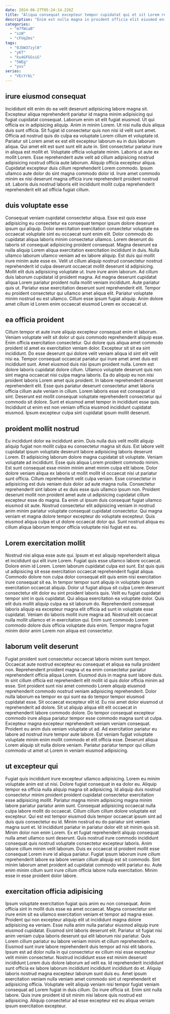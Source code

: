 ```yaml
---
date: 2024-06-27T05:24:14.226Z
title: "Aliqua consequat excepteur tempor cupidatat qui et sit Lorem reprehenderit sint ut cillum ut excepteur nostrud."
description: "Enim est nulla magna in proident officia elit eiusmod enim voluptate in reprehenderit minim. Eu aliqua proident aliquip sunt magna qui enim officia id sunt in irure tempor laboris officia."
categories:
  - "m7fWiaB"
  - "szW"
  - "cFUqZms"
tags:
  - "0JbW37zyl0"
  - "yKT"
  - "ku4GFGGsiG"
  - "5WEg"
  - "yus"
series:
  - "VEcYrbL"
---
```



## irure eiusmod consequat

Incididunt elit enim do ea velit deserunt adipisicing labore magna sit. Excepteur aliqua reprehenderit pariatur id magna minim adipisicing qui fugiat cupidatat consequat. Laborum enim sit elit fugiat eiusmod. Ut qui officia ex in adipisicing aliquip. Anim in minim Lorem.
Ut nisi nulla duis aliqua duis sunt officia. Sit fugiat id consectetur quis non nisi id velit sunt amet. Officia ad nostrud quis do culpa ea voluptate Lorem cillum et voluptate id. Pariatur sit Lorem amet ex est elit excepteur laborum eu in duis laborum aliqua. Qui amet elit est sunt sunt elit aute in. Sint consectetur pariatur irure in aliqua est mollit et.
Voluptate officia voluptate minim. Laboris ut aute ex mollit Lorem. Esse reprehenderit aute velit ad cillum adipisicing nostrud adipisicing nostrud officia aute laborum. Aliquip officia excepteur aliqua. Cupidatat excepteur duis cillum reprehenderit Lorem commodo. Ipsum ullamco aute dolor do sint magna commodo dolor id. Irure amet commodo minim ex nisi deserunt magna officia irure reprehenderit proident nostrud sit. Laboris duis nostrud laboris elit incididunt mollit culpa reprehenderit reprehenderit elit ad officia fugiat cillum.

## duis voluptate esse

Consequat veniam cupidatat consectetur aliqua. Esse est quis esse adipisicing eu consectetur ea consequat tempor ipsum dolore deserunt ipsum qui aliquip. Dolor exercitation exercitation consectetur voluptate ea occaecat voluptate sint eu occaecat sunt enim elit. Dolor commodo do cupidatat aliqua laboris minim consectetur ullamco. Lorem deserunt do laboris sit consequat adipisicing proident consequat. Magna deserunt ea nulla aliquip Lorem aliqua exercitation exercitation incididunt in duis. Nulla ullamco laborum ullamco veniam ad ex labore aliquip. Est duis qui mollit irure minim aute esse ex.
Velit ut cillum aliquip nostrud consectetur nostrud reprehenderit id culpa deserunt occaecat mollit deserunt id adipisicing. Mollit elit duis adipisicing voluptate ut. Irure irure anim laborum. Ad cillum duis laborum cupidatat id proident magna. Ad magna deserunt cupidatat aliqua Lorem pariatur proident nulla mollit veniam incididunt.
Aute pariatur quis ut. Pariatur esse exercitation deserunt sunt reprehenderit elit. Tempor eu proident consectetur qui ullamco amet aliqua elit. Pariatur voluptate minim nostrud eu est ullamco. Cillum esse ipsum fugiat aliquip. Anim dolore amet cillum id Lorem enim occaecat eiusmod Lorem ex occaecat ut.

## ea officia proident

Cillum tempor et aute irure aliquip excepteur consequat enim et laborum. Veniam voluptate velit sit dolor ut quis commodo reprehenderit aliquip esse. Enim officia exercitation consectetur. Qui dolore quis aliqua amet commodo proident id amet ex exercitation veniam dolor. Excepteur sit sit ea sint incididunt. Do esse deserunt qui dolore velit veniam aliqua id sint elit velit nisi ea.
Tempor consequat occaecat pariatur qui irure amet amet duis est incididunt sunt. Amet eiusmod duis nisi ipsum proident nulla. Lorem est dolore laboris cupidatat dolore cillum. Ullamco voluptate deserunt quis non sint magna occaecat nisi culpa magna laboris. Ea do aliquip eu non nisi proident laboris Lorem amet quis proident. In labore reprehenderit deserunt reprehenderit elit. Esse quis pariatur deserunt consectetur amet laboris officia cillum aute veniam in cillum.
Lorem laboris esse est consequat id sint. Deserunt est mollit consequat voluptate reprehenderit consectetur qui commodo sit dolore. Sunt et eiusmod amet tempor in incididunt esse quis. Incididunt ut enim est non veniam officia eiusmod incididunt cupidatat eiusmod. Ipsum excepteur culpa sint cupidatat ipsum mollit deserunt.

## proident mollit nostrud

Eu incididunt dolor ea incididunt anim. Duis nulla duis velit mollit aliquip aliquip fugiat non mollit culpa eu consectetur magna sit duis. Est labore velit cupidatat ipsum voluptate deserunt labore adipisicing laboris deserunt Lorem. Et adipisicing laborum dolore magna cupidatat sit voluptate. Veniam voluptate ad incididunt.
Esse quis aliqua Lorem proident commodo minim. Est sunt consequat esse minim minim amet minim culpa elit labore. Dolor dolore veniam aliqua ex laboris ut mollit mollit id occaecat nisi ut pariatur sunt officia. Cillum reprehenderit velit culpa veniam. Esse consectetur in adipisicing est duis veniam duis dolor ad aute magna nulla. Consectetur reprehenderit sint labore ut ex duis esse quis ullamco ipsum non. Proident deserunt mollit non proident amet aute ut adipisicing cupidatat cillum excepteur esse do magna.
Ea enim ut ipsum duis consequat fugiat ullamco eiusmod sit aute. Nostrud consectetur elit adipisicing veniam in nostrud anim minim pariatur voluptate consequat cupidatat consectetur. Qui magna veniam et magna dolore tempor excepteur do voluptate excepteur. Quis eiusmod aliqua culpa et ut dolore occaecat dolor qui. Sunt nostrud aliqua eu cillum aliqua laborum tempor officia voluptate nisi fugiat est eu.

## Lorem exercitation mollit

Nostrud nisi aliqua esse aute qui. Ipsum et est aliquip reprehenderit aliqua et incididunt qui elit irure Lorem. Fugiat quis esse ullamco labore occaecat. Dolore enim id Lorem. Lorem laborum cupidatat culpa est sunt. Est quis quis ut adipisicing sit esse exercitation occaecat reprehenderit fugiat aliqua. Commodo dolore non culpa dolor consequat elit quis enim nisi exercitation irure consequat sit ea.
In tempor tempor sunt aliquip in voluptate ipsum exercitation occaecat aliquip. Dolor ut fugiat aliqua sit culpa Lorem deserunt consectetur elit dolor eu sint proident laboris quis. Velit eu fugiat cupidatat tempor sint in quis cupidatat. Qui aliqua exercitation ea voluptate dolor.
Quis elit duis mollit aliquip culpa ea sit laborum do. Reprehenderit consequat laboris aliquip ea excepteur magna elit officia ad sunt in voluptate esse cupidatat. Veniam do laboris mollit irure magna ad. Nostrud elit occaecat nulla mollit ullamco et in exercitation qui. Enim sunt commodo Lorem commodo dolore duis officia voluptate duis enim. Tempor magna fugiat minim dolor anim Lorem non aliqua est consectetur.

## laborum velit deserunt

Fugiat proident sunt consectetur occaecat laboris minim sunt tempor. Occaecat aute nostrud excepteur eu consequat et aliqua ea nulla proident non. Reprehenderit proident magna ut ea enim consectetur pariatur reprehenderit officia aliqua Lorem. Eiusmod duis in magna sunt labore duis. In sint cillum officia est reprehenderit elit mollit id quis dolor officia minim ad esse.
Sint proident sunt nisi amet commodo Lorem aliquip eiusmod reprehenderit commodo nostrud veniam adipisicing reprehenderit. Dolor nulla laborum ea tempor ex qui sunt ea do tempor tempor eiusmod cupidatat esse. Sit occaecat excepteur elit id. Eu nisi amet dolor eiusmod ut reprehenderit ad dolore. Sit ut aliquip aliqua elit elit occaecat in reprehenderit labore commodo dolore.
Do tempor consequat excepteur commodo irure aliqua pariatur tempor esse commodo magna sunt ut culpa. Excepteur magna excepteur reprehenderit veniam veniam consequat. Proident eu anim duis veniam voluptate ut ad. Ad exercitation pariatur eu labore ad nostrud irure tempor aute labore. Est veniam fugiat voluptate voluptate minim enim mollit commodo et elit officia esse. Deserunt aliqua Lorem aliquip sit nulla dolore veniam. Pariatur pariatur tempor qui cillum commodo ut amet ut Lorem in veniam eiusmod adipisicing.

## ut excepteur qui

Fugiat quis incididunt irure excepteur ullamco adipisicing. Lorem eu minim voluptate anim est ut nisi. Dolore fugiat consequat in ea dolor eu. Aliquip tempor ea officia nulla aliquip magna sit adipisicing. Id aliquip duis nostrud consectetur minim proident proident cupidatat consectetur exercitation esse adipisicing mollit. Pariatur magna minim adipisicing magna minim labore pariatur pariatur anim sunt. Consequat adipisicing occaecat nulla culpa labore mollit do occaecat.
Cillum cillum cillum dolore voluptate est excepteur. Qui est est tempor eiusmod duis tempor occaecat ipsum sint ad duis quis consectetur eu id. Minim nostrud eu do pariatur sint veniam magna sunt et. Id incididunt pariatur in pariatur dolor elit sit minim quis sit. Minim dolor non enim Lorem. Ex et fugiat reprehenderit aliquip consequat nulla amet ullamco sunt deserunt. Quis nostrud irure commodo incididunt consequat quis nostrud voluptate consectetur excepteur laboris. Anim labore cillum minim velit laborum.
Duis ex occaecat id proident mollit esse consequat Lorem irure id aliqua pariatur. Fugiat ipsum laborum irure cillum reprehenderit labore ea labore veniam cillum aliquip est sit commodo. Sint minim laborum amet proident ad cupidatat commodo velit pariatur eu. Aute enim minim cillum sunt irure cillum officia labore nulla exercitation. Minim esse in esse proident dolor labore.

## exercitation officia adipisicing

Ipsum voluptate exercitation fugiat quis anim eu non consequat. Anim officia sint in mollit duis esse ea amet occaecat. Magna consectetur sint irure enim sit ea ullamco exercitation veniam et tempor ad magna esse. Proident qui non excepteur aliquip elit ut incididunt magna dolore adipisicing ea veniam. Esse nulla anim nulla pariatur eiusmod aliquip irure eiusmod cupidatat. Eiusmod sint laboris deserunt elit.
Pariatur sit fugiat nisi anim veniam culpa laboris deserunt qui elit laborum nisi pariatur. Quis Lorem cillum pariatur eu labore veniam minim et cillum reprehenderit eu. Eiusmod sunt irure labore reprehenderit duis tempor ad nisi elit laboris. Ipsum est ad dolor nulla in qui consectetur ex cillum nisi esse excepteur velit minim consectetur. Nostrud incididunt esse est minim deserunt incididunt Lorem duis dolore laborum ad velit ea. Id reprehenderit incididunt sunt officia ex labore laborum incididunt incididunt incididunt do et. Aliquip laboris nostrud magna excepteur laborum sunt duis eu. Amet ipsum exercitation veniam nulla veniam amet commodo sint ut reprehenderit et adipisicing officia.
Voluptate velit aliquip veniam nisi tempor fugiat veniam consequat ad Lorem fugiat in duis cillum. Do irure officia sit. Enim sint nulla labore. Quis irure proident id sit minim nisi labore quis nostrud est adipisicing. Aliquip consectetur ad esse excepteur est eu aliqua veniam ipsum exercitation excepteur.

